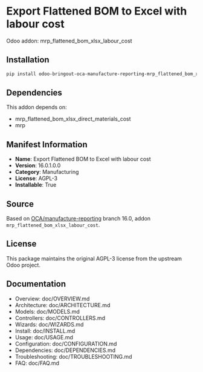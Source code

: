 # Export Flattened BOM to Excel with labour cost

Odoo addon: mrp_flattened_bom_xlsx_labour_cost

## Installation

```bash
pip install odoo-bringout-oca-manufacture-reporting-mrp_flattened_bom_xlsx_labour_cost
```

## Dependencies

This addon depends on:
- mrp_flattened_bom_xlsx_direct_materials_cost
- mrp

## Manifest Information

- **Name**: Export Flattened BOM to Excel with labour cost
- **Version**: 16.0.1.0.0
- **Category**: Manufacturing
- **License**: AGPL-3
- **Installable**: True

## Source

Based on [OCA/manufacture-reporting](https://github.com/OCA/manufacture-reporting) branch 16.0, addon `mrp_flattened_bom_xlsx_labour_cost`.

## License

This package maintains the original AGPL-3 license from the upstream Odoo project.

## Documentation

- Overview: doc/OVERVIEW.md
- Architecture: doc/ARCHITECTURE.md
- Models: doc/MODELS.md
- Controllers: doc/CONTROLLERS.md
- Wizards: doc/WIZARDS.md
- Install: doc/INSTALL.md
- Usage: doc/USAGE.md
- Configuration: doc/CONFIGURATION.md
- Dependencies: doc/DEPENDENCIES.md
- Troubleshooting: doc/TROUBLESHOOTING.md
- FAQ: doc/FAQ.md
